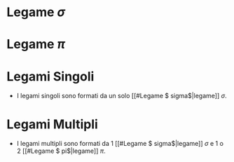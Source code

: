# Legame $\sigma$

# Legame $\pi$
# Legami Singoli
- I legami singoli sono formati da un solo [[#Legame $ sigma$|legame]] $\sigma$.

# Legami Multipli
- I legami multipli sono formati da $1$ [[#Legame $ sigma$|legame]] $\sigma$ e $1$ o $2$ [[#Legame $ pi$|legame]] $\pi$.